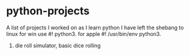 # python-projects
A list of projects I worked on as I learn python
I have left the shebang to linux
for win use #! python3.
for apple #! /usr/bin/env python3.
1) die roll simulator, basic dice rolling
